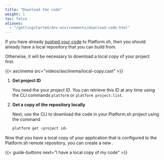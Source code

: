 ```yaml
---
title: "Download the code"
weight: 1
toc: false
aliases:
  - "/gettingstarted/dev-environments/download-code.html"
---
```


If you have already [pushed your code](/gettingstarted/introduction/own-code/_index.md) to Platform.sh, then you should already have a local repository that you can build from.

Otherwise, it will be necessary to download a local copy of your project first.

{{< asciinema src="videos/asciinema/local-copy.cast" >}}

1. **Get project ID**

    You need the your *project ID*. You can retrieve this ID at any time using the CLI commands `platform` or `platform project:list`.

2. **Get a copy of the repository locally**

    Next, use the CLI to download the code in your Platform.sh project using the command

    ```bash
    platform get <project id>
    ```

Now that you have a local copy of your application that is configured to the Platform.sh remote repository, you can create a new .

{{< guide-buttons next="I have a local copy of my code" >}}
